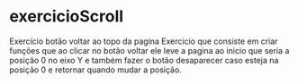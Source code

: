 # exercicioScroll
Exercício  botão voltar ao topo da pagina
Exercicio que consiste em criar funções que ao clicar no botão voltar ele leve a pagina ao inicio que seria a posição 0 no eixo Y
e também fazer o botão desaparecer caso esteja na posição 0 e retornar quando mudar a posição.
